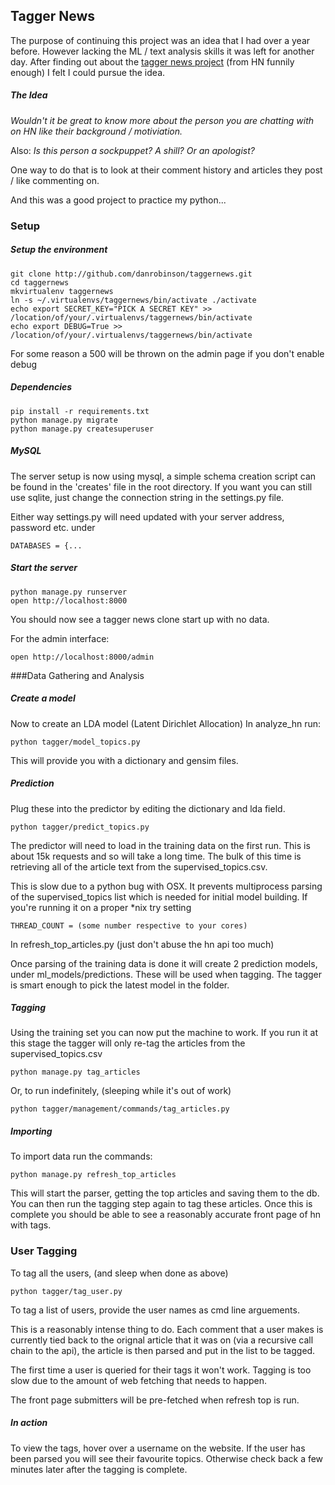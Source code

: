 ## Tagger News

The purpose of continuing this project was an idea that I had over a year before.
However lacking the ML / text analysis skills it was left for another day. After finding out
about the [tagger news project](http://varianceexplained.org/programming/tagger-news/) (from HN funnily enough) I felt I could pursue the idea.
##### The Idea
*Wouldn't it be great to know more about the person you are chatting with on HN like their background / motiviation.*

Also: 
 *Is this person a sockpuppet? A shill? Or an apologist?*

One way to do that is to look at their comment history and articles they post / like commenting on.

And this was a good project to practice my python...
### Setup
##### Setup the environment
```
git clone http://github.com/danrobinson/taggernews.git
cd taggernews
mkvirtualenv taggernews
ln -s ~/.virtualenvs/taggernews/bin/activate ./activate
echo export SECRET_KEY="PICK A SECRET KEY" >> /location/of/your/.virtualenvs/taggernews/bin/activate
echo export DEBUG=True >> /location/of/your/.virtualenvs/taggernews/bin/activate
```
For some reason a 500 will be thrown on the admin page if you don't enable debug 

##### Dependencies
```
pip install -r requirements.txt
python manage.py migrate
python manage.py createsuperuser
```

##### MySQL
The server setup is now using mysql, a simple schema creation script can be found in the 'creates' file in the root directory.
If you want you can still use sqlite, just change the connection string in the settings.py file.

Either way settings.py will need updated with your server address, password etc. under
```
DATABASES = {...
```

##### Start the server
```
python manage.py runserver
open http://localhost:8000
```
You should now see a tagger news clone start up with no data.

For the admin interface:
```
open http://localhost:8000/admin
```

###Data Gathering and Analysis
##### Create a model
Now to create an LDA model (Latent Dirichlet Allocation)
In analyze_hn run:
```
python tagger/model_topics.py
```
This will provide you with a dictionary and gensim files.


##### Prediction
Plug these into the predictor by editing the dictionary and lda field.

```
python tagger/predict_topics.py
```

The predictor will need to load in the training data on the first run. 
This is about 15k requests and so will take a long time. The bulk of this time is 
retrieving all of the article text from the supervised_topics.csv.

This is slow due to a python bug with OSX.
It prevents multiprocess parsing of the supervised_topics list which is needed for initial model building.
If you're running it on a proper *nix try setting
```
THREAD_COUNT = (some number respective to your cores)
```
In refresh_top_articles.py (just don't abuse the hn api too much)

Once parsing of the training data is done it will create 2 prediction models, under ml_models/predictions. 
These will be used when tagging. The tagger is smart enough to pick the latest
model in the folder.


##### Tagging
Using the training set you can now put the machine to work. If you run it at
this stage the tagger will only re-tag the articles from the supervised_topics.csv
```
python manage.py tag_articles
```
Or, to run indefinitely, (sleeping while it's out of work)
```
python tagger/management/commands/tag_articles.py
```

##### Importing
To import data run the commands:
```
python manage.py refresh_top_articles
```
This will start the parser, getting the top articles and saving them to the db.
You can then run the tagging step again to tag these articles. Once this is complete
you should be able to see a reasonably accurate front page of hn with tags.

### User Tagging
To tag all the users, (and sleep when done as above)
```
python tagger/tag_user.py
```
To tag a list of users, provide the user names as cmd line arguements.

This is a reasonably intense thing to do. Each comment that a user makes 
is currently tied back to the orignal article that it was on (via a recursive call chain to the api),
the article is then parsed and put in the list to be tagged.

The first time a user is queried for their tags it won't work. Tagging is too
slow due to the amount of web fetching that needs to happen.

The front page submitters will be pre-fetched when refresh top is run.

##### In action
To view the tags, hover over a username on the website. If the user has been parsed you
will see their favourite topics. Otherwise check back a few minutes later after the tagging is complete.
